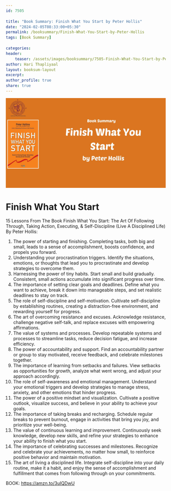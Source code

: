```yaml
---                            
id: 7505                            
                          
title: "Book Summary: Finish What You Start by Peter Hollis"                     
date: "2024-02-05T08:33:00+05:30"                            
permalink: /booksummary/Finish-What-You-Start-by-Peter-Hollis                      
tags: [Book Summary]                     
                            
categories:                            
header:                            
    teaser: /assets/images/booksummary/7505-Finish-What-You-Start-by-Peter-Hollis.jpg                         
author: Hari Thapliyaal                            
layout: booksum-layout                            
excerpt:                            
author_profile: true                            
share: true                            
---                            
```

                            
![Finish What You Start by Peter Hollis](/assets/images/booksummary/7505-Finish-What-You-Start-by-Peter-Hollis.jpg)                                 
   
# Finish What You Start

15 Lessons From The Book Finish What You Start: The Art Of Following Through, Taking Action, Executing, & Self-Discipline (Live A Disciplined Life) By Peter Hollis:   
   
1. The power of starting and finishing. Completing tasks, both big and small, leads to a sense of accomplishment, boosts confidence, and propels you forward.
2. Understanding your procrastination triggers. Identify the situations, emotions, or thoughts that lead you to procrastinate and develop strategies to overcome them.
3. Harnessing the power of tiny habits. Start small and build gradually. Consistent, small actions accumulate into significant progress over time.
4. The importance of setting clear goals and deadlines. Define what you want to achieve, break it down into manageable steps, and set realistic deadlines to stay on track.
5. The role of self-discipline and self-motivation. Cultivate self-discipline by establishing routines, creating a distraction-free environment, and rewarding yourself for progress.
6. The art of overcoming resistance and excuses. Acknowledge resistance, challenge negative self-talk, and replace excuses with empowering affirmations.
7. The value of systems and processes. Develop repeatable systems and processes to streamline tasks, reduce decision fatigue, and increase efficiency.
8. The power of accountability and support. Find an accountability partner or group to stay motivated, receive feedback, and celebrate milestones together.
9. The importance of learning from setbacks and failures. View setbacks as opportunities for growth, analyze what went wrong, and adjust your approach accordingly.
10. The role of self-awareness and emotional management. Understand your emotional triggers and develop strategies to manage stress, anxiety, and other emotions that hinder progress.
11. The power of a positive mindset and visualization. Cultivate a positive outlook, visualize success, and believe in your ability to achieve your goals.
12. The importance of taking breaks and recharging. Schedule regular breaks to prevent burnout, engage in activities that bring you joy, and prioritize your well-being.
13. The value of continuous learning and improvement. Continuously seek knowledge, develop new skills, and refine your strategies to enhance your ability to finish what you start.
14. The importance of celebrating successes and milestones. Recognize and celebrate your achievements, no matter how small, to reinforce positive behavior and maintain motivation.
15. The art of living a disciplined life. Integrate self-discipline into your daily routine, make it a habit, and enjoy the sense of accomplishment and fulfillment that comes from following through on your commitments.

BOOK: https://amzn.to/3uIQDwU